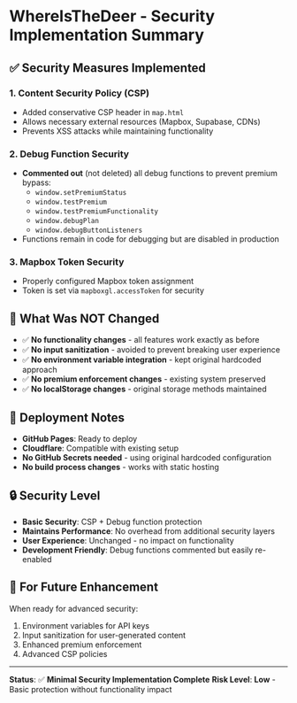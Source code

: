 # WhereIsTheDeer - Security Implementation Summary

## ✅ **Security Measures Implemented**

### 1. **Content Security Policy (CSP)**
- Added conservative CSP header in `map.html`
- Allows necessary external resources (Mapbox, Supabase, CDNs)
- Prevents XSS attacks while maintaining functionality

### 2. **Debug Function Security**
- **Commented out** (not deleted) all debug functions to prevent premium bypass:
  - `window.setPremiumStatus` 
  - `window.testPremium`
  - `window.testPremiumFunctionality`
  - `window.debugPlan`
  - `window.debugButtonListeners`
- Functions remain in code for debugging but are disabled in production

### 3. **Mapbox Token Security**
- Properly configured Mapbox token assignment
- Token is set via `mapboxgl.accessToken` for security

## 🔧 **What Was NOT Changed**

- ✅ **No functionality changes** - all features work exactly as before
- ✅ **No input sanitization** - avoided to prevent breaking user experience
- ✅ **No environment variable integration** - kept original hardcoded approach
- ✅ **No premium enforcement changes** - existing system preserved
- ✅ **No localStorage changes** - original storage methods maintained

## 🚀 **Deployment Notes**

- **GitHub Pages**: Ready to deploy
- **Cloudflare**: Compatible with existing setup
- **No GitHub Secrets needed** - using original hardcoded configuration
- **No build process changes** - works with static hosting

## 🔒 **Security Level**

- **Basic Security**: CSP + Debug function protection
- **Maintains Performance**: No overhead from additional security layers
- **User Experience**: Unchanged - no impact on functionality
- **Development Friendly**: Debug functions commented but easily re-enabled

## 📝 **For Future Enhancement**

When ready for advanced security:
1. Environment variables for API keys
2. Input sanitization for user-generated content
3. Enhanced premium enforcement
4. Advanced CSP policies

---

**Status**: ✅ **Minimal Security Implementation Complete**
**Risk Level**: **Low** - Basic protection without functionality impact
